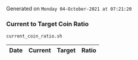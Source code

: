 Generated on `Monday 04-October-2021 at 07:21:20`

### Current to Target Coin Ratio
`current_coin_ratio.sh`

Date|Current|Target|Ratio
---|---|---|---
